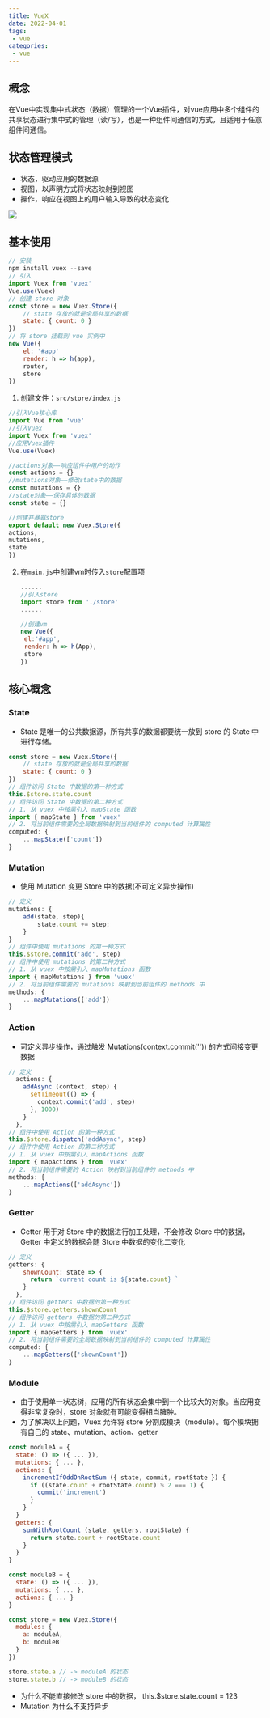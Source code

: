 ```yaml
---
title: VueX
date: 2022-04-01
tags:
 - vue
categories:
 - vue
---
```


## 概念

​在Vue中实现集中式状态（数据）管理的一个Vue插件，对vue应用中多个组件的共享状态进行集中式的管理（读/写），也是一种组件间通信的方式，且适用于任意组件间通信。

## 状态管理模式

- 状态，驱动应用的数据源
- 视图，以声明方式将状态映射到视图
- 操作，响应在视图上的用户输入导致的状态变化

<img src='./images/vuex-1.png'>

## 基本使用

```js
// 安装
npm install vuex --save
// 引入
import Vuex from 'vuex'
Vue.use(Vuex)
// 创建 store 对象
const store = new Vuex.Store({
    // state 存放的就是全局共享的数据
    state: { count: 0 }
})
// 将 store 挂载到 vue 实例中
new Vue({
    el: '#app'
    render: h => h(app),
    router,
    store
})
```

1. 创建文件：```src/store/index.js```

  ```js
  //引入Vue核心库
  import Vue from 'vue'
  //引入Vuex
  import Vuex from 'vuex'
  //应用Vuex插件
  Vue.use(Vuex)

  //actions对象——响应组件中用户的动作
  const actions = {}
  //mutations对象——修改state中的数据
  const mutations = {}
  //state对象——保存具体的数据
  const state = {}

  //创建并暴露store
  export default new Vuex.Store({
  actions,
  mutations,
  state
  })
   ```

2. 在```main.js```中创建vm时传入```store```配置项

   ```js
   ......
   //引入store
   import store from './store'
   ......

   //创建vm
   new Vue({
    el:'#app',
    render: h => h(App),
    store
   })
   ```

## 核心概念

### State

- State 是唯一的公共数据源，所有共享的数据都要统一放到 store 的 State 中进行存储。

```js
const store = new Vuex.Store({
    // state 存放的就是全局共享的数据
    state: { count: 0 }
})
// 组件访问 State 中数据的第一种方式
this.$store.state.count
// 组件访问 State 中数据的第二种方式
// 1. 从 vuex 中按需引入 mapState 函数
import { mapState } from 'vuex'
// 2. 将当前组件需要的全局数据映射到当前组件的 computed 计算属性
computed: {
    ...mapState(['count'])
}
```

### Mutation

- 使用 Mutation 变更 Store 中的数据(不可定义异步操作)

```js
// 定义
mutations: {
    add(state, step){
        state.count += step;
    }
}
// 组件中使用 mutations 的第一种方式
this.$store.commit('add', step)
// 组件中使用 mutations 的第二种方式
// 1. 从 vuex 中按需引入 mapMutations 函数
import { mapMutations } from 'vuex'
// 2. 将当前组件需要的 mutations 映射到当前组件的 methods 中
methods: {
    ...mapMutations(['add'])
}
```

### Action

- 可定义异步操作，通过触发 Mutations(context.commit('')) 的方式间接变更数据

```js
// 定义
  actions: {
    addAsync (context, step) {
      setTimeout(() => {
        context.commit('add', step)
      }, 1000)
    }
  },
// 组件中使用 Action 的第一种方式
this.$store.dispatch('addAsync', step)
// 组件中使用 Action 的第二种方式
// 1. 从 vuex 中按需引入 mapActions 函数
import { mapActions } from 'vuex'
// 2. 将当前组件需要的 Action 映射到当前组件的 methods 中
methods: {
    ...mapActions(['addAsync'])
}
```

### Getter

- Getter 用于对 Store 中的数据进行加工处理，不会修改 Store 中的数据，Getter 中定义的数据会随 Store 中数据的变化二变化

```js
// 定义
getters: {
    shownCount: state => {
      return `current count is ${state.count} `
    }
  },
// 组件访问 getters 中数据的第一种方式
this.$store.getters.shownCount
// 组件访问 getters 中数据的第二种方式
// 1. 从 vuex 中按需引入 mapGetters 函数
import { mapGetters } from 'vuex'
// 2. 将当前组件需要的全局数据映射到当前组件的 computed 计算属性
computed: {
    ...mapGetters(['shownCount'])
}
```

### Module

- 由于使用单一状态树，应用的所有状态会集中到一个比较大的对象。当应用变得非常复杂时，store 对象就有可能变得相当臃肿。
- 为了解决以上问题，Vuex 允许将 store 分割成模块（module）。每个模块拥有自己的 state、mutation、action、getter

```js
const moduleA = {
  state: () => ({ ... }),
  mutations: { ... },
  actions: {
    incrementIfOddOnRootSum ({ state, commit, rootState }) {
      if ((state.count + rootState.count) % 2 === 1) {
        commit('increment')
      }
    }
  }
  getters: {
    sumWithRootCount (state, getters, rootState) {
      return state.count + rootState.count
    }
  }
}

const moduleB = {
  state: () => ({ ... }),
  mutations: { ... },
  actions: { ... }
}

const store = new Vuex.Store({
  modules: {
    a: moduleA,
    b: moduleB
  }
})

store.state.a // -> moduleA 的状态
store.state.b // -> moduleB 的状态
```

- 为什么不能直接修改 store 中的数据， this.$store.state.count = 123
- Mutation 为什么不支持异步
